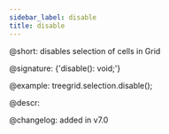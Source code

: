 ```yaml
---
sidebar_label: disable
title: disable
---          
```


@short: disables selection of cells in Grid

@signature: {'disable(): void;'}

@example:
treegrid.selection.disable();

@descr:

@changelog:
added in v7.0

[comment]: # (@relatedapi: treegrid/api/selection/selection_enable_method.md)

[comment]: # (@related: treegrid/usage_selection.md)
